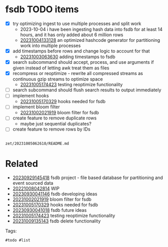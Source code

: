 # fsdb TODO items

- [x] try optimizing ingest to use multiple processes and split work
  - 2023-10-04 i have been ingesting hash data into fsdb for at least 14 hours, and it has only added about 6 million rows
  - [20231004133128](/zet/20231004133128/README.md) an optimized hashcode generator for partitioning work into multiple processes
- [x] add timestamps before rows and change logic to account for that
  - [20231003063630](/zet/20231003063630/README.md) adding timestamps to fsdb
- [x] search subcommand should accept, process, and use arguments if given instead of letting awk treat them as files
- [x] recompress or reoptimize - rewrite all compressed streams as continuous gzip streams to optimize space
  - [20231005174423](/zet/20231005174423/README.md) testing reoptimize functionality
- [ ] search subcommand should flush search results to output immediately
- [ ] implement hooks
  - [20231005170329](/zet/20231005170329/README.md) hooks needed for fsdb
- [ ] implement bloom filter
  - [20231002021919](/zet/20231002021919/README.md) bloom filter for fsdb
- [ ] create feature to remove duplicate rows
  - maybe just sequential duplicates?
- [ ] create feature to remove rows by IDs

```
```

` zet/20231005062610/README.md `

# Related

- [20230929145418](/zet/20230929145418/README.md) fsdb project - file based database for partitioning and event sourced data
- [20221008042814](/zet/20221008042814/README.md) WIP
- [20230930041146](/zet/20230930041146/README.md) fsdb developing ideas
- [20231002021919](/zet/20231002021919/README.md) bloom filter for fsdb
- [20231005170329](/zet/20231005170329/README.md) hooks needed for fsdb
- [20230930041018](/zet/20230930041018/README.md) fsdb future ideas
- [20231005174423](/zet/20231005174423/README.md) testing reoptimize functionality
- [20231009135143](/zet/20231009135143/README.md) fsdb delete functionality

Tags:

    #todo #list
